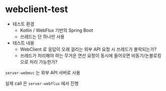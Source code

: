 # webclient-test

- 테스트 환경
  - Kotlin / WebFlux 기반의 Spring Boot
  - 쓰레드는 단 하나만 사용
- 테스트 내용
  - WebClient 로 응답이 오래 걸리는 외부 API 요청 시 쓰레드가 블락되는가?
  - 쓰레드가 처리해야 하는 무거운 연산 요청이 동시에 들어오면 비동기/논블로킹으로 처리 가능한가?

`server-webmvc` 는 외부 API 서버로 사용

실제 call 은 `server-webflux` 에서 진행
